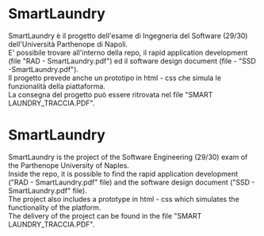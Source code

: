 # SmartLaundry
SmartLaundry è il progetto dell'esame di Ingegneria del Software (29/30) dell'Università Parthenope di Napoli.<br>
E' possibile trovare all'interno della repo, il rapid application development (file "RAD - SmartLaundry.pdf") ed il software design document (file - "SSD -SmartLaundry.pdf").<br>
Il progetto prevede anche un prototipo in html - css che simula le funzionalità della piattaforma. <br>
La consegna del progetto può essere ritrovata nel file "SMART LAUNDRY_TRACCIA.PDF".<br>

# SmartLaundry
SmartLaundry is the project of the Software Engineering (29/30) exam of the Parthenope University of Naples.<br>
Inside the repo, it is possible to find the rapid application development ("RAD - SmartLaundry.pdf" file) and the software design document ("SSD - SmartLaundry.pdf" file).<br>
The project also includes a prototype in html - css which simulates the functionality of the platform. <br>
The delivery of the project can be found in the file "SMART LAUNDRY_TRACCIA.PDF".<br>
